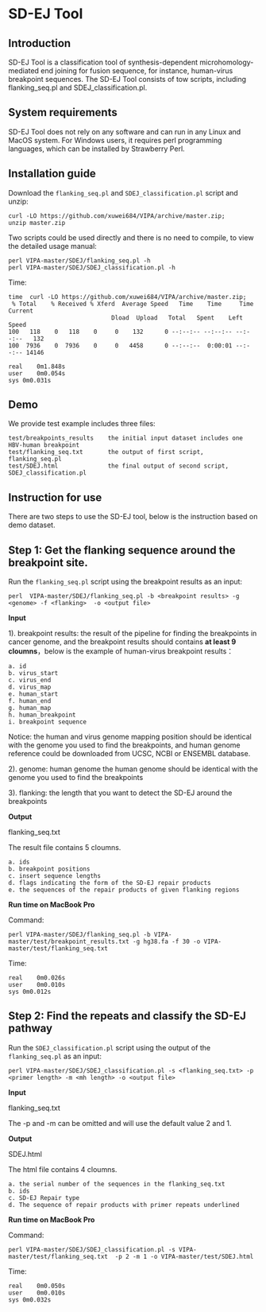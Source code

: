 SD-EJ Tool
=====================



Introduction
-----------

SD-EJ Tool is a classification tool of synthesis-dependent microhomology-mediated end joining for fusion sequence, for instance, human-virus breakpoint sequences. 
The SD-EJ Tool consists of tow scripts, including flanking_seq.pl and SDEJ_classification.pl.


System requirements
-----------

SD-EJ Tool does not rely on any software and can run in any Linux and MacOS system. For Windows users, it requires perl programming languages, which can be installed by Strawberry Perl.


Installation guide
-----------

Download the `flanking_seq.pl` and `SDEJ_classification.pl` script and unzip:

    curl -LO https://github.com/xuwei684/VIPA/archive/master.zip; 
    unzip master.zip
    
Two scripts could be used directly and there is no need to compile, to view the detailed usage manual:

    perl VIPA-master/SDEJ/flanking_seq.pl -h
    perl VIPA-master/SDEJ/SDEJ_classification.pl -h

Time:

    time  curl -LO https://github.com/xuwei684/VIPA/archive/master.zip;
     % Total    % Received % Xferd  Average Speed   Time    Time     Time  Current
                                 Dload  Upload   Total   Spent    Left  Speed
    100   118    0   118    0     0    132      0 --:--:-- --:--:-- --:--:--   132
    100  7936    0  7936    0     0   4458      0 --:--:--  0:00:01 --:--:-- 14146

    real	0m1.848s
    user	0m0.054s
    sys	0m0.031s

Demo
-----------

We provide test example includes three files:

    test/breakpoints_results    the initial input dataset includes one HBV-human breakpoint
    test/flanking_seq.txt       the output of first script, flanking_seq.pl
    test/SDEJ.html              the final output of second script, SDEJ_classification.pl 


Instruction for use
-----------

There are two steps to use the SD-EJ tool, below is the instruction based on demo dataset.

Step 1: Get the flanking sequence around the breakpoint site.
--------------------------------------------------------

Run the `flanking_seq.pl` script using the breakpoint results as an input:

    perl  VIPA-master/SDEJ/flanking_seq.pl -b <breakpoint results> -g <genome> -f <flanking>  -o <output file>

**Input**

1). breakpoint results: the result of the pipeline for finding the breakpoints in cancer genome, and the breakpoint results should contains **at least 9 cloumns**，below is the example of human-virus breakpoint results：
                                            
    a. id
    b. virus_start 
    c. virus_end    
    d. virus_map   
    e. human_start  
    f. human_end    
    g. human_map    
    h. human_breakpoint
    i. breakpoint sequence

Notice: the human and virus genome mapping position should be identical with the genome you used to find the breakpoints, and human genome reference could be downloaded from UCSC, NCBI or ENSEMBL database.

2). genome: human genome
    the human genome should be identical with the genome you used to find the breakpoints

3). flanking: the length that you want to detect the SD-EJ around the breakpoints


**Output**

flanking_seq.txt

The result file contains 5 cloumns.

    a. ids
    b. breakpoint positions
    c. insert sequence lengths
    d. flags indicating the form of the SD-EJ repair products
    e. the sequences of the repair products of given flanking regions

**Run time on MacBook Pro**

Command:

    perl VIPA-master/SDEJ/flanking_seq.pl -b VIPA-master/test/breakpoint_results.txt -g hg38.fa -f 30 -o VIPA-master/test/flanking_seq.txt

Time:

    real	0m0.026s
    user	0m0.010s
    sys	0m0.012s


Step 2: Find the repeats and classify the SD-EJ pathway
---------------------------------------------------------------

Run the `SDEJ_classification.pl` script using the output of the `flanking_seq.pl` as an input:

    perl VIPA-master/SDEJ/SDEJ_classification.pl -s <flanking_seq.txt> -p <primer length> -m <mh length> -o <output file>

**Input**

flanking_seq.txt

The -p and -m can be omitted and will use the default value 2 and 1.

**Output**

SDEJ.html

The html file contains 4 cloumns.

    a. the serial number of the sequences in the flanking_seq.txt
    b. ids
    c. SD-EJ Repair type
    d. The sequence of repair products with primer repeats underlined

**Run time on MacBook Pro**

Command:

    perl VIPA-master/SDEJ/SDEJ_classification.pl -s VIPA-master/test/flanking_seq.txt  -p 2 -m 1 -o VIPA-master/test/SDEJ.html

Time:

    real	0m0.050s
    user	0m0.010s
    sys	0m0.032s

